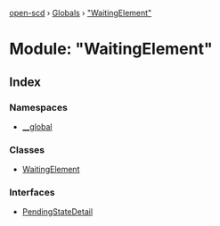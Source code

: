 [open-scd](../README.md) › [Globals](../globals.md) › ["WaitingElement"](_waitingelement_.md)

# Module: "WaitingElement"

## Index

### Namespaces

* [__global](_waitingelement_.__global.md)

### Classes

* [WaitingElement](../classes/_waitingelement_.waitingelement.md)

### Interfaces

* [PendingStateDetail](../interfaces/_waitingelement_.pendingstatedetail.md)
